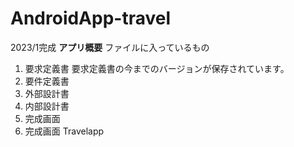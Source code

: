 # AndroidApp-travel
2023/1完成
**アプリ概要**
ファイルに入っているもの

1. 要求定義書
    要求定義書の今までのバージョンが保存されています。
2. 要件定義書
3. 外部設計書
4. 内部設計書
5. 完成画面
6. 完成画面
Travelapp